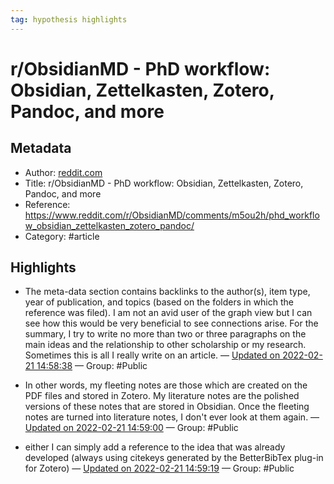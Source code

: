 ```yaml
---
tag: hypothesis highlights
---
```



# r/ObsidianMD - PhD workflow: Obsidian, Zettelkasten, Zotero, Pandoc, and more


## Metadata
- Author: [reddit.com]()
- Title: r/ObsidianMD - PhD workflow: Obsidian, Zettelkasten, Zotero, Pandoc, and more
- Reference: https://www.reddit.com/r/ObsidianMD/comments/m5ou2h/phd_workflow_obsidian_zettelkasten_zotero_pandoc/
- Category: #article

## Highlights
- The meta-data section contains backlinks to the author(s), item type, year of publication, and topics (based on the folders in which the reference was filed). I am not an avid user of the graph view but I can see how this would be very beneficial to see connections arise. For the summary, I try to write no more than two or three paragraphs on the main ideas and the relationship to other scholarship or my research. Sometimes this is all I really write on an article. — [Updated on 2022-02-21 14:58:38](https://hyp.is/XqxtsJMeEeym8N-edW0WOA/www.reddit.com/r/ObsidianMD/comments/m5ou2h/phd_workflow_obsidian_zettelkasten_zotero_pandoc/)  — Group: #Public

- In other words, my fleeting notes are those which are created on the PDF files and stored in Zotero. My literature notes are the polished versions of these notes that are stored in Obsidian. Once the fleeting notes are turned into literature notes, I don't ever look at them again. — [Updated on 2022-02-21 14:59:00](https://hyp.is/a7wJwJMeEeymobcSacuUBg/www.reddit.com/r/ObsidianMD/comments/m5ou2h/phd_workflow_obsidian_zettelkasten_zotero_pandoc/)  — Group: #Public

- either I can simply add a reference to the idea that was already developed (always using citekeys generated by the BetterBibTex plug-in for Zotero) — [Updated on 2022-02-21 14:59:19](https://hyp.is/duE0LpMeEeymotNVihlybQ/www.reddit.com/r/ObsidianMD/comments/m5ou2h/phd_workflow_obsidian_zettelkasten_zotero_pandoc/)  — Group: #Public

